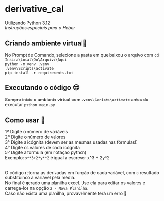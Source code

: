 # derivative_cal
Utilizando Python 3.12<br>
<i>Instruções especiais para o Heber</i><br>

## Criando ambiente virtual🐍
No Prompt de Comando, selecione a pasta em que baixou o arquivo com `cd Insira\Local\Do\Arquivo\Aqui`<br>
`python -m venv .venv`<br>
`.venv\Scripts\activate`<br>
`pip install -r requirements.txt`<br>

## Executando o código 😎
Sempre inicie o ambiente virtual com `.venv\Scripts\activate` antes de executar `python main.py`<br>

## Como usar 🤩
1º Digite o número de variáveis<br>
2º Digite o número de valores<br>
3° Digite a icógnita (devem ser as mesmas usadas nas fórmulas!)<br>
4° Digite os valores de cada icógnita<br>
5º Digite a fórmula (em notação python)<br>
Exemplo: `x**3+2*y**2` é igual a escrever x^3 + 2y^2<br><br>

O código retorna as derivadas em função de cada variável, com o resultado substituindo a variável pela média.<br>
No final é gerado uma planilha excel. Use ela para editar os valores e carrega-los na opção `2 - Nova Planilha`.<br>
Caso não exista uma planilha, provavelmente terá um erro 🤫<br>
